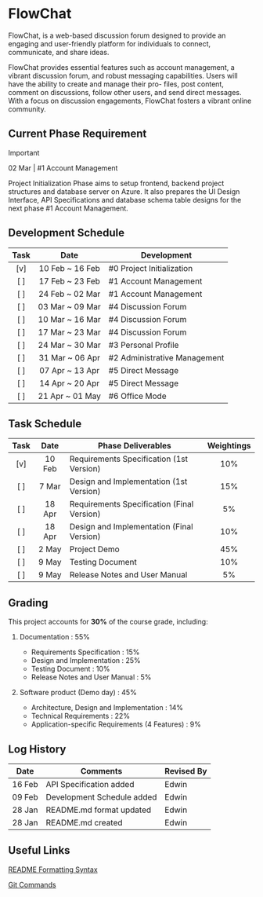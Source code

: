# FlowChat

FlowChat, is a web-based discussion forum designed to provide an engaging and user-friendly
platform for individuals to connect, communicate, and share ideas.

FlowChat provides essential features such as account management, a vibrant discussion forum,
and robust messaging capabilities. Users will have the ability to create and manage their pro-
files, post content, comment on discussions, follow other users, and send direct messages. With
a focus on discussion engagements, FlowChat fosters a vibrant online community.

## Current Phase Requirement
> [!IMPORTANT]
> 02 Mar | #1 Account Management

Project Initialization Phase aims to setup frontend, backend project structures and database server on Azure. It also prepares the UI Design Interface, API Specifications and database schema table designs for the next phase #1 Account Management.

## Development Schedule
| Task | Date | Development |
|:----:| :---: | --- |
| [v]  | 10 Feb ~ 16 Feb | #0 Project Initialization |
| [ ]  | 17 Feb ~ 23 Feb | #1 Account Management |
| [ ]  | 24 Feb ~ 02 Mar | #1 Account Management |
| [ ]  | 03 Mar ~ 09 Mar | #4 Discussion Forum |
| [ ]  | 10 Mar ~ 16 Mar | #4 Discussion Forum |
| [ ]  | 17 Mar ~ 23 Mar | #4 Discussion Forum |
| [ ]  | 24 Mar ~ 30 Mar | #3 Personal Profile |
| [ ]  | 31 Mar ~ 06 Apr | #2 Administrative Management |
| [ ]  | 07 Apr ~ 13 Apr | #5 Direct Message |
| [ ]  | 14 Apr ~ 20 Apr | #5 Direct Message |
| [ ]  | 21 Apr ~ 01 May | #6 Office Mode |


## Task Schedule
| Task | Date | Phase Deliverables | Weightings |
| :---: | :---: | --- | :---: |
| [v] | 10 Feb | Requirements Specification (1st Version) | 10% |
| [ ] | 7 Mar | Design and Implementation (1st Version) | 15% |
| [ ] | 18 Apr | Requirements Specification (Final Version) | 5% |
| [ ] | 18 Apr | Design and Implementation (Final Version) | 10% |
| [ ] | 2 May | Project Demo | 45% |
| [ ] | 9 May | Testing Document | 10% |
| [ ] | 9 May | Release Notes and User Manual | 5% |


## Grading
This project accounts for **30%** of the course grade, including:

1. Documentation : 55%
    - Requirements Specification : 15%
    - Design and Implementation : 25%
    - Testing Document : 10%
    - Release Notes and User Manual : 5%

2. Software product (Demo day) : 45%
    - Architecture, Design and Implementation : 14%
    - Technical Requirements : 22%
    - Application-specific Requirements (4 Features) : 9%

## Log History
| Date | Comments | Revised By |
| :---: | --- | --- |
| 16 Feb | API Specification added | Edwin |
| 09 Feb | Development Schedule added | Edwin |
| 28 Jan | README.md format updated | Edwin |
| 28 Jan | README.md created | Edwin |

## Useful Links
[README Formatting Syntax](https://docs.github.com/en/get-started/writing-on-github/getting-started-with-writing-and-formatting-on-github/basic-writing-and-formatting-syntax)

[Git Commands](https://www.geeksforgeeks.org/useful-github-commands/)